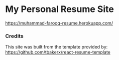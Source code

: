 # My Personal Resume Site

https://muhammad-farooq-resume.herokuapp.com/

### Credits

This site was built from the template provided by: https://github.com/tbakerx/react-resume-template
